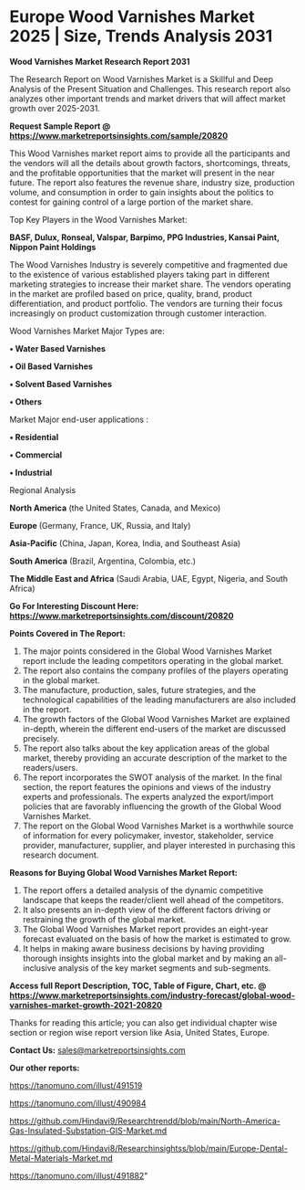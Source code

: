 # Europe Wood Varnishes Market 2025 | Size, Trends Analysis 2031

<strong>Wood Varnishes Market Research Report 2031</strong>

The Research Report on Wood Varnishes Market is a Skillful and Deep Analysis of the Present Situation and Challenges. This research report also analyzes other important trends and market drivers that will affect market growth over 2025-2031.

<strong>Request Sample Report @ <a href=https://www.marketreportsinsights.com/sample/20820>https://www.marketreportsinsights.com/sample/20820</a></strong>

This Wood Varnishes market report aims to provide all the participants and the vendors will all the details about growth factors, shortcomings, threats, and the profitable opportunities that the market will present in the near future. The report also features the revenue share, industry size, production volume, and consumption in order to gain insights about the politics to contest for gaining control of a large portion of the market share.

Top Key Players in the Wood Varnishes Market:

<strong>BASF, Dulux, Ronseal, Valspar, Barpimo, PPG Industries, Kansai Paint, Nippon Paint Holdings</strong>

The Wood Varnishes Industry is severely competitive and fragmented due to the existence of various established players taking part in different marketing strategies to increase their market share. The vendors operating in the market are profiled based on price, quality, brand, product differentiation, and product portfolio. The vendors are turning their focus increasingly on product customization through customer interaction.

Wood Varnishes Market Major Types are:

<strong>• Water Based Varnishes

• Oil Based Varnishes

• Solvent Based Varnishes

• Others</strong>

Market Major end-user applications :

<strong>• Residential

• Commercial

• Industrial</strong>

Regional Analysis

</u><strong><b>North America</b></strong> (the United States, Canada, and Mexico)

<strong><b>Europe </b></strong>(Germany, France, UK, Russia, and Italy)

<strong><b>Asia-Pacific</b></strong> (China, Japan, Korea, India, and Southeast Asia)

<strong><b>South America</b></strong> (Brazil, Argentina, Colombia, etc.)

<strong><b>The Middle East and Africa</b></strong> (Saudi Arabia, UAE, Egypt, Nigeria, and South Africa)

<strong>Go For Interesting Discount Here: <a href=https://www.marketreportsinsights.com/discount/20820>https://www.marketreportsinsights.com/discount/20820</a></strong>

<strong>Points Covered in The Report:</strong>
<ol>
  <li>The major points considered in the Global Wood Varnishes Market report include the leading competitors operating in the global market.</li>
  <li>The report also contains the company profiles of the players operating in the global market.</li>
  <li>The manufacture, production, sales, future strategies, and the technological capabilities of the leading manufacturers are also included in the report.</li>
  <li>The growth factors of the Global Wood Varnishes Market are explained in-depth, wherein the different end-users of the market are discussed precisely.</li>
  <li>The report also talks about the key application areas of the global market, thereby providing an accurate description of the market to the readers/users.</li>
  <li>The report incorporates the SWOT analysis of the market. In the final section, the report features the opinions and views of the industry experts and professionals. The experts analyzed the export/import policies that are favorably influencing the growth of the Global Wood Varnishes Market.</li>
  <li>The report on the Global Wood Varnishes Market is a worthwhile source of information for every policymaker, investor, stakeholder, service provider, manufacturer, supplier, and player interested in purchasing this research document.</li>
</ol>
<strong>Reasons for Buying Global Wood Varnishes Market Report:</strong>

<ol>
  <li>The report offers a detailed analysis of the dynamic competitive landscape that keeps the reader/client well ahead of the competitors.</li>
  <li>It also presents an in-depth view of the different factors driving or restraining the growth of the global market.</li>
  <li>The Global Wood Varnishes Market report provides an eight-year forecast evaluated on the basis of how the market is estimated to grow.</li>
  <li>It helps in making aware business decisions by having providing thorough insights insights into the global market and by making an all-inclusive analysis of the key market segments and sub-segments.</li>
</ol>
<strong>Access full Report Description, TOC, Table of Figure, Chart, etc. @ <a href=https://www.marketreportsinsights.com/industry-forecast/global-wood-varnishes-market-growth-2021-20820>https://www.marketreportsinsights.com/industry-forecast/global-wood-varnishes-market-growth-2021-20820</a></strong>


Thanks for reading this article; you can also get individual chapter wise section or region wise report version like Asia, United States, Europe.

<strong>Contact Us:</strong>
sales@marketreportsinsights.com

<strong>Our other reports:</strong>

<a href=https://tanomuno.com/illust/491519>https://tanomuno.com/illust/491519</a>

<a href=https://tanomuno.com/illust/490984>https://tanomuno.com/illust/490984</a>

<a href=https://github.com/Hindavi9/Researchtrendd/blob/main/North-America-Gas-Insulated-Substation-GIS-Market.md>https://github.com/Hindavi9/Researchtrendd/blob/main/North-America-Gas-Insulated-Substation-GIS-Market.md</a>

<a href=https://github.com/Hindavi8/Researchinsightss/blob/main/Europe-Dental-Metal-Materials-Market.md>https://github.com/Hindavi8/Researchinsightss/blob/main/Europe-Dental-Metal-Materials-Market.md</a>

<a href=https://tanomuno.com/illust/491882>https://tanomuno.com/illust/491882</a>"
